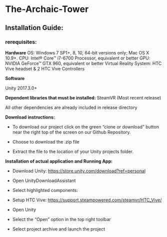 # The-Archaic-Tower



## Installation Guide:
### rerequisites:
**Hardware**
OS: Windows 7 SP1+, 8, 10, 64-bit versions only; Mac OS X 10.9+. 
CPU: Intel® Core™ i7-6700 Processor, equivalent or better
GPU: NVIDIA GeForce™ GTX 960, equivalent or better
Virtual Reality System: HTC Vive headset & 2 HTC Vive Controllers

**Software**

Unity 2017.3.0+

**Dependent libraries that must be installed:**
SteamVR (Most recent release)

All other dependencies are already included in release directory



**Download instructions:**

- To download our project click on the green “clone or download” button near the right top of the screen on our Github Repository. 

- Choose to download the .zip file 

- Extract the file to the location of your Unity projects folder. 

**Installation of actual application and Running App:**

- Download Unity: https://store.unity.com/download?ref=personal

- Open UnityDownloadAssistant

- Select highlighted components:

- Setup HTC Vive: https://support.steampowered.com/steamvr/HTC_Vive/

- Open Unity

- Select the “Open” option in the top right toolbar

- Select project archive and launch the project

	

